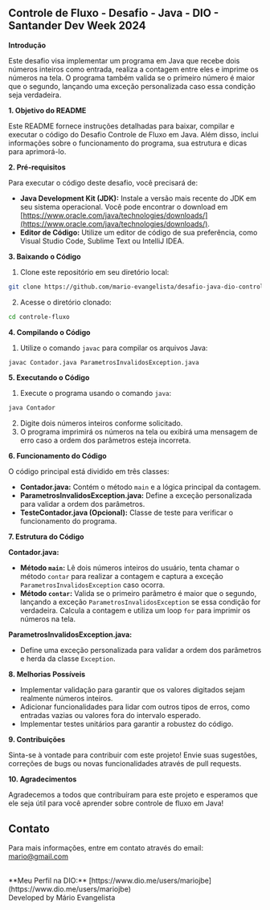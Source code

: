 ## Controle de Fluxo - Desafio - Java - DIO - Santander Dev Week 2024

**Introdução**

Este desafio visa implementar um programa em Java que recebe dois números inteiros como entrada, realiza a contagem entre eles e imprime os números na tela. O programa também valida se o primeiro número é maior que o segundo, lançando uma exceção personalizada caso essa condição seja verdadeira.

**1. Objetivo do README**

Este README fornece instruções detalhadas para baixar, compilar e executar o código do Desafio Controle de Fluxo em Java. Além disso, inclui informações sobre o funcionamento do programa, sua estrutura e dicas para aprimorá-lo.

**2. Pré-requisitos**

Para executar o código deste desafio, você precisará de:

* **Java Development Kit (JDK):** Instale a versão mais recente do JDK em seu sistema operacional. Você pode encontrar o download em [https://www.oracle.com/java/technologies/downloads/](https://www.oracle.com/java/technologies/downloads/).
* **Editor de Código:** Utilize um editor de código de sua preferência, como Visual Studio Code, Sublime Text ou IntelliJ IDEA.

**3. Baixando o Código**

1. Clone este repositório em seu diretório local:

```bash
git clone https://github.com/mario-evangelista/desafio-java-dio-controle-fluxo.git
```

2. Acesse o diretório clonado:

```bash
cd controle-fluxo
```

**4. Compilando o Código**

1. Utilize o comando `javac` para compilar os arquivos Java:

```bash
javac Contador.java ParametrosInvalidosException.java
```

**5. Executando o Código**

1. Execute o programa usando o comando `java`:

```bash
java Contador
```

2. Digite dois números inteiros conforme solicitado.
3. O programa imprimirá os números na tela ou exibirá uma mensagem de erro caso a ordem dos parâmetros esteja incorreta.

**6. Funcionamento do Código**

O código principal está dividido em três classes:

* **Contador.java:** Contém o método `main` e a lógica principal da contagem.
* **ParametrosInvalidosException.java:** Define a exceção personalizada para validar a ordem dos parâmetros.
* **TesteContador.java (Opcional):** Classe de teste para verificar o funcionamento do programa.

**7. Estrutura do Código**

**Contador.java:**

* **Método `main`:** Lê dois números inteiros do usuário, tenta chamar o método `contar` para realizar a contagem e captura a exceção `ParametrosInvalidosException` caso ocorra.
* **Método `contar`:** Valida se o primeiro parâmetro é maior que o segundo, lançando a exceção `ParametrosInvalidosException` se essa condição for verdadeira. Calcula a contagem e utiliza um loop `for` para imprimir os números na tela.

**ParametrosInvalidosException.java:**

* Define uma exceção personalizada para validar a ordem dos parâmetros e herda da classe `Exception`.

**8. Melhorias Possíveis**

* Implementar validação para garantir que os valores digitados sejam realmente números inteiros.
* Adicionar funcionalidades para lidar com outros tipos de erros, como entradas vazias ou valores fora do intervalo esperado.
* Implementar testes unitários para garantir a robustez do código.

**9. Contribuições**

Sinta-se à vontade para contribuir com este projeto! Envie suas sugestões, correções de bugs ou novas funcionalidades através de pull requests.

**10. Agradecimentos**

Agradecemos a todos que contribuíram para este projeto e esperamos que ele seja útil para você aprender sobre controle de fluxo em Java!

## Contato

Para mais informações, entre em contato através do email: mario@gmail.com

<br>
**Meu Perfil na DIO:** [https://www.dio.me/users/mariojbe](https://www.dio.me/users/mariojbe)

<br>
Developed by Mário Evangelista
